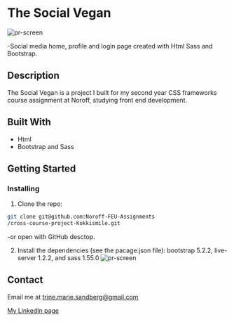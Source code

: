 # The Social Vegan

![pr-screen](https://user-images.githubusercontent.com/91562336/200136089-4fb524aa-452c-4ac2-ba10-1a77e8fc5cc0.PNG)

-Social media home, profile and login page created with Html Sass and Bootstrap.

## Description

The Social Vegan is a project I built for my second year CSS frameworks course assignment at Noroff, studying front end development.

## Built With

- Html
- Bootstrap and Sass

## Getting Started

### Installing

1. Clone the repo:

```bash
git clone git@github.com:Noroff-FEU-Assignments
/cross-course-project-Kokkismile.git
```
-or open with GitHub desctop. 

2. Install the dependencies (see the pacage.json file): bootstrap 5.2.2, live-server 1.2.2, and sass 1.55.0
![pr-screen](https://user-images.githubusercontent.com/91562336/200136073-e051f2d6-d61d-4809-98e2-7128a0e127fd.PNG)

## Contact

Email me at trine.marie.sandberg@gmail.com

[My LinkedIn page](https://www.linkedin.com/in/trine-sandberg-5aa86b206/)
